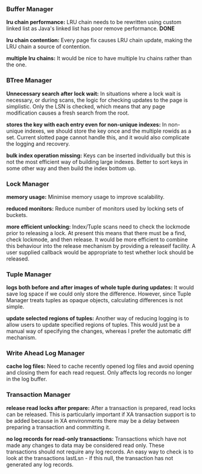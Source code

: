 ### Buffer Manager ###

**lru chain performance:** LRU chain needs to be rewritten using custom linked list as Java's linked list has poor remove performance. **DONE**

**lru chain contention:** Every page fix causes LRU chain update, making the LRU chain a source of contention.

**multiple lru chains:** It would be nice to have multiple lru chains rather than the one.

### BTree Manager ###

**Unnecessary search after lock wait:** In situations where a lock wait is necessary, or during scans, the logic for checking updates to the page is simplistic. Only the LSN is checked, which means that any page modification causes a fresh search from the root.

**stores the key with each entry even for non-unique indexes:** In non-unique indexes, we should store the key once and the multiple rowids as a set. Current slotted page cannot handle this, and it would also complicate the logging and recovery.

**bulk index operation missing:** Keys can be inserted individually but this is not the most efficient way of building large indexes. Better to sort keys in some other way and then build the index bottom up.

### Lock Manager ###

**memory usage:** Minimise memory usage to improve scalability.

**reduced monitors:** Reduce number of monitors used by locking sets of buckets.

**more efficient unlocking:** Index/Tuple scans need to check the lockmode prior to releasing a lock. At present this means that there must be a find, check lockmode, and then release. It would be more efficient to combine this behaviour into the release mechanism by providing a releaseif facility. A user supplied callback would be appropriate to test whether lock should be released.

### Tuple Manager ###

**logs both before and after images of whole tuple during updates:** It would save log space if we could only store the difference. However, since Tuple Manager treats tuples as opaque objects, calculating differences is not simple.

**update selected regions of tuples:** Another way of reducing logging is to allow users to update specified regions of tuples. This would just be a manual way of specifying the changes, whereas I prefer the automatic diff mechanism.

### Write Ahead Log Manager ###

**cache log files:** Need to cache recently opened log files and avoid opening and closing them for each read request. Only affects log records no longer in the log buffer.

### Transaction Manager ###

**release read locks after prepare:** After a transaction is prepared, read locks can be released. This is particularly important if XA transaction support is to be added because in XA environments there may be a delay between preparing a transaction and committing it.

**no log records for read-only transactions:** Transactions which have not made any changes to data may be considered read only. These transactions should not require any log records. An easy way to check is to look at the transactions lastLsn - if this null, the transaction has not generated any log records.